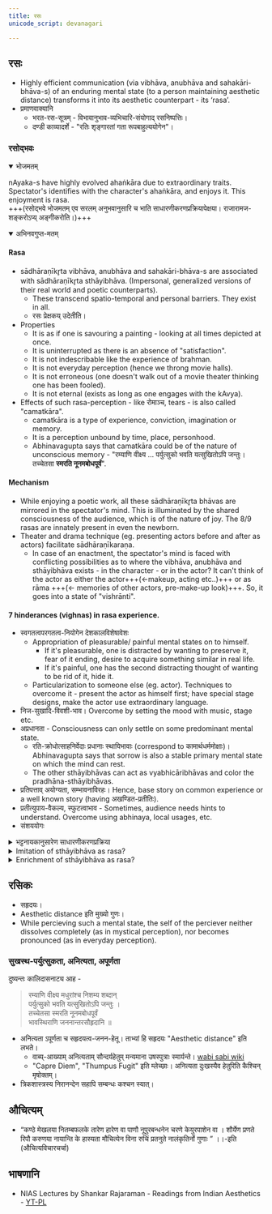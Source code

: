 ```yaml
---
title: रसः
unicode_script: devanagari

---
```

## रसः
- Highly efficient communication (via vibhāva, anubhāva and sahakāri-bhāva-s) of an enduring mental state (to a person maintaining aesthetic distance) transforms it into its aesthetic counterpart - its ‘rasa’.
- प्रमाणवाक्यानि
  - भरत-रस-सूत्रम् - विभावानुभाव-व्यभिचारि-संयोगाद् रसनिष्पत्तिः।
  - दण्डी काव्यादर्शे - "रतिः शृङ्गारतां गता रूपबाहुल्ययोगेन"।

### रसोद्भवः
<details open><summary>भोजमतम्</summary>

nAyaka-s have highly evolved ahaṅkāra due to extraordinary traits. Spectator's identifies with the character's ahaṅkāra, and enjoys it. This enjoyment is rasa.  
+++(रसोद्भवे भोजमतम् एव सरलम् अनुभवानुसारि च भाति साधारणीकरणप्रक्रियापेक्षया। राजारामज-शङ्करोऽप्य् अङ्गीकरोति।)+++
</details>

<details open><summary>अभिनवगुप्त-मतम्</summary>

#### Rasa
- sādhāraṇīkr̥ta vibhāva, anubhāva and sahakāri-bhāva-s are associated with sādhāraṇīkr̥ta sthāyibhāva. (Impersonal, generalized versions of their real world and poetic counterparts).
  - These transcend spatio-temporal and personal barriers. They exist in all.
  - रसः प्रेक्षकय् उदेतीति।
- Properties
  - It is as if one is savouring a painting - looking at all times depicted at once.
  - It is uninterrupted as there is an absence of  "satisfaction".
  - It is not indescribable like the experience of brahman.
  - It is not everyday perception (hence we throng movie halls). 
  - It is not erroneous (one doesn't walk out of a movie theater thinking one has been fooled).
  - It is not eternal (exists as long as one engages with the kAvya). 
- Effects of such rasa-perception - like रोमाञ्च, tears - is also called "camatkāra".
  - camatkāra is a type of experience, conviction, imagination or memory.
  - It is a perception unbound by time, place, personhood. 
  - Abhinavagupta says that camatkāra could be of the nature of unconscious memory - "रम्याणि वीक्ष्य … पर्युत्सुको भवति यत्सुखितोऽपि जन्तुः। तच्चेतसा **स्मरति नूनमबोधपूर्वं**".

#### Mechanism
- While enjoying a poetic work, all these sādhāraṇīkr̥ta bhāvas are mirrored in the spectator's mind. This is illuminated by the shared consciousness of the audience, which is of the nature of joy. The 8/9 rasas are innately present in even the newborn.
- Theater and drama technique (eg. presenting actors before and after as actors) facilitate sādhāraṇīkaraṇa. 
  - In case of an enactment, the spectator's mind is faced with conflicting possibilities as to where the vibhāva, anubhāva and sthāyibhāva exists - in the character - or in the actor? It can't think of the actor as either the actor+++(←makeup, acting etc..)+++  or as rāma +++(← memories of other actors, pre-make-up look)+++. So, it goes into a state of "vishrānti".

#### 7 hinderances (vighnas) in rasa experience.
- स्वगतत्वपरगतत्व-नियोगेन देशकालविशेषावेशः
  - Appropriation of pleasurable/ painful mental states on to himself.
    - If it's pleasurable, one is distracted by wanting to preserve it, fear of it ending, desire to acquire something similar in real life.
    - If it's painful, one has the second distracting thought of wanting to be rid of it, hide it.
  - Particularization to someone else (eg. actor). Techniques to overcome it - present the actor as himself first; have special stage designs, make the actor use extraordinary language.
- निज-सुखादि-विवशी-भाव। Overcome by setting the mood with music, stage etc.
- अप्रधानता - Consciousness can only settle on some predominant mental state. 
  - रति-क्रोधोत्साहनिर्वेदाः प्रधानाः स्थायिभावाः (correspond to कामार्थधर्ममोक्षाः)। Abhinavagupta says that sorrow is also a stable primary mental state on which the mind can rest.
  - The other sthāyibhāvas can act as vyabhicāribhāvas and color the pradhāna-sthāyibhāvas.
- प्रतिपत्ताव् अयोग्यता, सम्भावनाविरहः। Hence, base story on common experience or a well known story (having अखण्डित-प्रतीतिः).
- प्रतीत्युपाय-वैकल्य, स्फुटत्वाभाव - Sometimes, audience needs hints to understand. Overcome using abhinaya, local usages, etc.
- संशययोगः
</details>


<details><summary>भट्टनायकानुसारेण साधारणीकरणप्रक्रिया</summary>

- साधारणीकरणप्रक्रिया भट्टनायकेन प्रस्तुता।
  - अभिधा-स्तरः
    - विभावः, व्यभिचारिवावः, अनुभावः, स्थायिभावश्च वर्तन्ते पात्रे।
  - भावकत्व-स्तरः (साधारणीकरणम्)
    - विभावः, व्यभिचारिवावः, अनुभावः, स्थायिभावश् च **साधारणीकृता** वर्तन्ते।
    - एते न प्रेक्षके, न च नटे वर्तन्ते।
    - साधारणीकृत एव स्थायिभावो **रसः**।
  - भोजकत्व-स्तरः
    - अत्र प्रेक्षकस्य सत्त्वगुणस्योद्रेकः - साधारणीकरणप्रभावेण। ततस् तस्य भोगः - साधारणीकृतस्थायिभावस्य रसनेन। The mind is then like a polished mirror, in which the Self (of the nature of bliss) is clearly reflected. This Self percieves it's clear reflection. This perception is joyful, and called rasa. +++(साधारणीकृत एव स्थायिभावो *रसः*। इति चेत्, कथम् अत्रैवम् उक्तम् ??)+++
    - भोगप्रकाराः
      - **विकासः** - सत्त्वोद्रेको ऽधिकः, तमोरजसोर् अविशिष्ट-नैयून्ये। हास्याद्भुत-भयानक-रसाः।
      - **द्रुतिः** - सत्त्वोद्रेको ऽधिकः, रजोगुणोद्रेको न्यूनः, तमो ऽनुद्रिक्तः। शृङ्गार-करुण-शान्त-रसाः।
      - **विस्तारः** - सत्त्वोद्रेको ऽधिकः, तमोगुणोद्रेको न्यूनः, रजो ऽनुद्रिक्तः। वीर-बीभत्स-भयानक-रसाः।
      - Abhinavagupta's objections
        - There should be 9 ways of bhoga - one for each rasa?
        - guNa-s can be combined in many ways. So, there can be innumerable types of bhāva. Why pick just these?
- Generalized mental states are not present in any particular person - so - like other generalized/ ideal objects - cannot be percieved.
  - Abhinavagupta
    - "bhoga" is also perception. Unpercieved object cannot be confirmed.
    - "Generalized mental state" is located everywhere - rather than in a single person.
- Not percieved in spectator as something personal.
  - Not by direct experience
    - Else he would feel sad on experiencing karuNa rasa.
    - Watching a drama about sItA would become a vibhāva for one's own love IRL.
    - sAdhAraNIkaraNa occurs even in case of supernatural acts like leaping accross the ocean.
  - Not from memory.
    - There is no remembrance of anything personal while watching sItA.
    - There is no spectator memory of rAma as possessing a stable emotion.
  - Not from shabda-pramANa or anumAna. Such intellectual activity cannot provide immediate rasa experience. Also, revelation can happen in gradations - leading to gradations of rasa.
- Not percieved in actor.
  - Would lead to indifference in spectators.
- Generalized mental states are not produced or manifested.
  - Abhinavagupta  - Rasa is neither eternal (exists only as long as one engages with the text) nor unreal (is in fact experienced). So it must be either be produced or manifested.
</details>


<details><summary>Imitation of sthāyibhāva as rasa?</summary>

#### Shankuka's thesis

- The character's sthāyibhāva is imitated in the actor/ poetic presentation via a combination of  vibhāvas, vyabhicāribhāvas and anubhāvas.
- This imitated sthāyibhāva, when inferred by the audience with the superimposition "This is that rAma who was happy", it becomes rasa.
- So, he located rasa in the actor (real or imagined).
- Some vibhāvas (which include rainy season) are communicated via poetry/ storyline.

#### bhaTTatauta's criticism

- There is no imitation as per spectator experience. Spectator does not actually think that the actor is imitating the mental state of the character.
  - One can't say that movements of limbs imitates feelings. Especially when these movements are located in different parts of the body and perceived using different senses.
  - No one has knowledge of rAma's love - original cannot be percieved. To declare something an imitation, one should know both the original and the copy.
  - If the actor's own love is being termed "imitation of love of the character" - this doesn't make sense because the actor's love is then original; and it is being percieved as real life love.
  - How can unreal counterparts "vibhāva and anubhāva" of actual "kAraNa and kArya" lead to perception of sthāyibhāva which seems real to the audience? So it can't be real sthāyibhāva which is percieved.
  - If you say it is imitated sthāyibhāva which is percieved - no educated or uneducated audience thinks that they are percieving an imitation. One does not infer "imitation fire" from mist looking like smoke.
  - If you say that the actor's love is similar to the character's love, then similitude is not imitation. Cow is not an imitation of a gavaya, despite being similar.
  - The cognition "This is that rAma who was happy" is negated after the performance; and by performance by different actors. So, rAmaness is a jAti.
- There is no imitation as per actor's experience.
  - Actor has never seen rAma. Can't imitate some protopype - has to be someone particular. So, one ends up in a position where one is imitating oneself ("I imitate someone who cries like this").
  - If imitation means doing something after someone else has done it - this spills over to the real world. So it is not a "suffcient" characterization.
  - The actor does not really imitate sorrow with one's own sorrow - since it is not felt as such by the actor (check MRI). Further, feelings cannot be imitated by physical movments or even intonations.
- bharata never mentions that imitation of sthāyibhāva is happening (अनुकरण in the first chapter being taken in a specific different sense). In fact the contrary - actors sing songs when in love - which does not happen in real life.
- vibhāvas are not communicated via the script.
  - The actor does not think- "this is a sItA who belongs to me". +++(??)+++
  - If you say that vibhāvas are communicated by the script, they may as well communicate sthāyibhāvas.

Abhinavagupta said - Correct in a way. rasa follows in the wake of bhAva - so a type of anukAra.
</details>

<details><summary>Enrichment of sthāyibhāva as rasa?</summary>

#### Lollaṭa
lollaTa says that characters (eg. rAma) already has the sthāyibhāva (eg. sadness) before the vibhāva-s, vyabhicāribhāvas and anubhāvas "enrich" it. So, he located 'rasa' in the character. 

#### shankuka's criticism

- How can you discern sthāyibhāva without vibhāva, vyabhicāribhāvas and anubhāvas?
- If it were so, bharata would have dealt with sthāyibhāvas and then rasas. Separate definition of rasas would be superfluous.
- There would be innumerable gradations of rasa-s based on degree of enrichment.
  - If we say rasa is reached when there is utmost enrichment, 6 types of hAsya would not be possible.
  - Gradations in each of shRngAra-rasa's 10 stages would lead to infinite number of shRngAra-rasas.
- Despite continuous enrichment, how come shoka first is intense and then weakens?
- Inspite of other vibhāvas, vyabhicāribhāvas and anubhāvas enriching krodha, utsAha and rati, these sthāyibhāvas remain weak in the absence of amrSha, sthairya and sevA.

Abhinavagupta said - Correct in a way. sAdhAraNIkaraNa is a type of "enrichment".
</details>

## रसिकः
- सहृदयः।
- Aesthetic distance इति मुख्यो गुणः।
- While percieving such a mental state, the self of the perciever neither dissolves completely (as in mystical perception), nor becomes pronounced (as in everyday perception).

### सुखस्थ-पर्युत्सुकता, अनित्यता, अपूर्णता
दुष्यन्तः कालिदासनाट्य आह -

> रम्याणि वीक्ष्य मधुरांश्च निशम्य शब्दान्   
> पर्युत्सुको भवति यत्सुखितोऽपि जन्तुः ।  
> तच्चेतसा स्मरति नूनमबोधपूर्वं   
> भावस्थिराणि जननान्तरसौहृदानि ॥

- अनित्यता ऽपूर्णता च सहृदयत्व-जनन-हेतू। ताभ्यां हि सहृदयः "Aesthetic distance" इति लभते।
  - वाब्य्-आख्याम् अनित्यताम् सौन्दर्यहेतुम् मन्यमाना उषस्पुत्राः स्मार्यन्ते। [wabi sabi wiki](https://en.wikipedia.org/wiki/Wabi-sabi )
  - "Capre Diem", "Thumpus Fugit" इति म्लेच्छाः। अनित्यता दुःखस्यैव हेतुरिति कैश्चिन् मृषोक्तम्।
- त्रिकशास्त्रस्य निरानन्देन सहापि सम्बन्धः कश्चन स्यात्।


## औचित्यम्
- “कण्ठे मेखलया नितम्बफलके तारेण हारेण वा पाणौ नूपुरबन्धनेन चरणे केयुरपाशेन वा । शौर्येण प्रणते रिपौ करुणया नायान्ति के हास्यता मौचित्येन विना रुचिं प्रतनुते नालंकृतिर्नो गुणाः ” ।।-इति (औचित्यविचारचर्चा)


## भाषणानि
- NIAS Lectures by Shankar Rajaraman - Readings from Indian Aesthetics - [YT-PL](https://www.youtube.com/playlist?list=PLY5EQMbaCa_UCDZ0jctE7f_chiUowNyno) 

